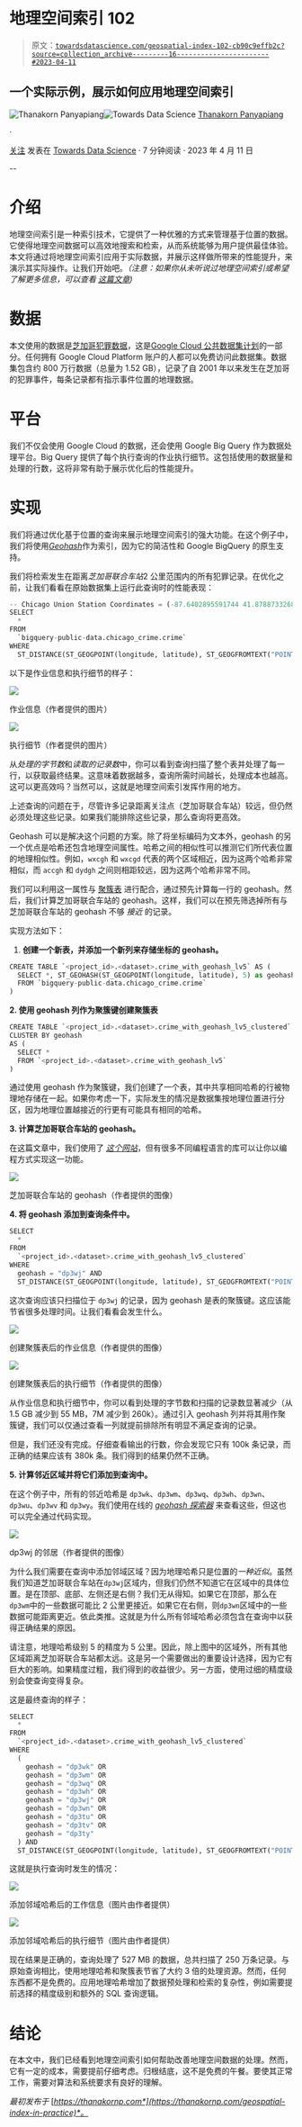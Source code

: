 # 地理空间索引 102

> 原文：[`towardsdatascience.com/geospatial-index-102-cb90c9effb2c?source=collection_archive---------16-----------------------#2023-04-11`](https://towardsdatascience.com/geospatial-index-102-cb90c9effb2c?source=collection_archive---------16-----------------------#2023-04-11)

## 一个实际示例，展示如何应用地理空间索引

[](https://medium.com/@thanakornpanyapiang?source=post_page-----cb90c9effb2c--------------------------------)![Thanakorn Panyapiang](https://medium.com/@thanakornpanyapiang?source=post_page-----cb90c9effb2c--------------------------------)[](https://towardsdatascience.com/?source=post_page-----cb90c9effb2c--------------------------------)![Towards Data Science](https://towardsdatascience.com/?source=post_page-----cb90c9effb2c--------------------------------) [Thanakorn Panyapiang](https://medium.com/@thanakornpanyapiang?source=post_page-----cb90c9effb2c--------------------------------)

·

[关注](https://medium.com/m/signin?actionUrl=https%3A%2F%2Fmedium.com%2F_%2Fsubscribe%2Fuser%2F3946a0d40f8c&operation=register&redirect=https%3A%2F%2Ftowardsdatascience.com%2Fgeospatial-index-102-cb90c9effb2c&user=Thanakorn+Panyapiang&userId=3946a0d40f8c&source=post_page-3946a0d40f8c----cb90c9effb2c---------------------post_header-----------) 发表在 [Towards Data Science](https://towardsdatascience.com/?source=post_page-----cb90c9effb2c--------------------------------) · 7 分钟阅读 · 2023 年 4 月 11 日

--

[](https://medium.com/m/signin?actionUrl=https%3A%2F%2Fmedium.com%2F_%2Fbookmark%2Fp%2Fcb90c9effb2c&operation=register&redirect=https%3A%2F%2Ftowardsdatascience.com%2Fgeospatial-index-102-cb90c9effb2c&source=-----cb90c9effb2c---------------------bookmark_footer-----------)

# 介绍

地理空间索引是一种索引技术，它提供了一种优雅的方式来管理基于位置的数据。它使得地理空间数据可以高效地搜索和检索，从而系统能够为用户提供最佳体验。本文将通过将地理空间索引应用于实际数据，并展示这样做所带来的性能提升，来演示其实际操作。让我们开始吧。*（注意：如果你从未听说过地理空间索引或希望了解更多信息，可以查看* [*这篇文章*](https://medium.com/towards-data-science/geospatial-index-101-df2c011da04b)*)*

# 数据

本文使用的数据是[芝加哥犯罪数据](https://console.cloud.google.com/marketplace/details/city-of-chicago-public-data/chicago-crime)，这是[Google Cloud 公共数据集计划](https://cloud.google.com/bigquery/public-data)的一部分。任何拥有 Google Cloud Platform 账户的人都可以免费访问此数据集。数据集包含约 800 万行数据（总量为 1.52 GB），记录了自 2001 年以来发生在芝加哥的犯罪事件，每条记录都有指示事件位置的地理数据。

# 平台

我们不仅会使用 Google Cloud 的数据，还会使用 Google Big Query 作为数据处理平台。Big Query 提供了每个执行查询的作业执行细节。这包括使用的数据量和处理的行数，这将非常有助于展示优化后的性能提升。

# 实现

我们将通过优化基于位置的查询来展示地理空间索引的强大功能。在这个例子中，我们将使用[*Geohash*](https://en.wikipedia.org/wiki/Geohash#:~:text=Geohash%20is%20a%20public%20domain,Morton%20in%201966.)作为索引，因为它的简洁性和 Google BigQuery 的原生支持。

我们将检索发生在距离*芝加哥联合车站*2 公里范围内的所有犯罪记录。在优化之前，让我们看看在原始数据集上运行此查询时的性能表现：

```py
-- Chicago Union Station Coordinates = (-87.6402895591744 41.87887332682509)
SELECT 
  * 
FROM 
  `bigquery-public-data.chicago_crime.crime`
WHERE 
  ST_DISTANCE(ST_GEOGPOINT(longitude, latitude), ST_GEOGFROMTEXT("POINT(-87.6402895591744 41.87887332682509)")) <= 2000
```

以下是作业信息和执行细节的样子：

![](img/5a9071f2857845eb83a5a8cf8cee8403.png)

作业信息（作者提供的图片）

![](img/ea4e015ea548cd43aa2f2f79b8af4d8b.png)

执行细节（作者提供的图片）

从*处理的字节数*和*读取的记录数*中，你可以看到查询扫描了整个表并处理了每一行，以获取最终结果。这意味着数据越多，查询所需时间越长，处理成本也越高。这可以更高效吗？当然可以，这就是地理空间索引发挥作用的地方。

上述查询的问题在于，尽管许多记录距离关注点（芝加哥联合车站）较远，但仍然必须处理这些记录。如果我们能排除这些记录，那么查询将更高效。

Geohash 可以是解决这个问题的方案。除了将坐标编码为文本外，geohash 的另一个优点是哈希还包含地理空间属性。哈希之间的相似性可以推测它们所代表位置的地理相似性。例如，`wxcgh` 和 `wxcgd` 代表的两个区域相近，因为这两个哈希非常相似，而 `accgh` 和 `dydgh` 之间则相距较远，因为这两个哈希非常不同。

我们可以利用这一属性与 [聚簇表](https://cloud.google.com/bigquery/docs/clustered-tables) 进行配合，通过预先计算每一行的 geohash。然后，我们计算芝加哥联合车站的 geohash。这样，我们可以在预先筛选掉所有与芝加哥联合车站的 geohash 不够 *接近* 的记录。

实现方法如下：

1.  **创建一个新表，并添加一个新列来存储坐标的 geohash。**

```py
CREATE TABLE `<project_id>.<dataset>.crime_with_geohash_lv5` AS (
  SELECT *, ST_GEOHASH(ST_GEOGPOINT(longitude, latitude), 5) as geohash
  FROM `bigquery-public-data.chicago_crime.crime` 
)
```

**2\. 使用 geohash 列作为聚簇键创建聚簇表**

```py
CREATE TABLE `<project_id>.<dataset>.crime_with_geohash_lv5_clustered` 
CLUSTER BY geohash
AS (
  SELECT *
  FROM `<project_id>.<dataset>.crime_with_geohash_lv5`
)
```

通过使用 geohash 作为聚簇键，我们创建了一个表，其中共享相同哈希的行被物理地存储在一起。如果你考虑一下，实际发生的情况是数据集按地理位置进行分区，因为地理位置越接近的行更有可能具有相同的哈希。

**3\. 计算芝加哥联合车站的 geohash。**

在这篇文章中，我们使用了 [*这个网站*](https://www.movable-type.co.uk/scripts/geohash.html)，但有很多不同编程语言的库可以让你以编程方式实现这一功能。

![](img/2ec306ddc119f65cc73ea6ffdeb21e60.png)

芝加哥联合车站的 geohash（作者提供的图像）

**4\. 将 geohash 添加到查询条件中。**

```py
SELECT 
  * 
FROM 
  `<project_id>.<dataset>.crime_with_geohash_lv5_clustered`
WHERE 
  geohash = "dp3wj" AND 
  ST_DISTANCE(ST_GEOGPOINT(longitude, latitude), ST_GEOGFROMTEXT("POINT(-87.6402895591744 41.87887332682509)")) <= 2000
```

这次查询应该只扫描位于 `dp3wj` 的记录，因为 geohash 是表的聚簇键。这应该能节省很多处理时间。让我们看看会发生什么。

![](img/6da1e87a82d8e8f37c360c66615f8f34.png)

创建聚簇表后的作业信息（作者提供的图像）

![](img/cc1df2e52830f58cc0abaf6f6603b535.png)

创建聚簇表后的执行细节（作者提供的图像）

从作业信息和执行细节中，你可以看到处理的字节数和扫描的记录数显著减少（从 1.5 GB 减少到 55 MB，7M 减少到 260k）。通过引入 geohash 列并将其用作聚簇键，我们可以仅通过查看一列就提前排除所有明显不满足查询的记录。

但是，我们还没有完成。仔细查看输出的行数，你会发现它只有 100k 条记录，而正确的结果应该有 380k 条。我们得到的结果仍然不正确。

**5\. 计算邻近区域并将它们添加到查询中。**

在这个例子中，所有的邻近哈希是 `dp3wk`、`dp3wm`、`dp3wq`、`dp3wh`、`dp3wn`、`dp3wu`、`dp3wv` 和 `dp3wy`。我们使用在线的 [*geohash 探索器*](https://chrishewett.com/blog/geohash-explorer/) 来查看这些，但这也可以完全通过代码实现。

![](img/7b540290a4d435d840fa9c82c8223071.png)

dp3wj 的邻居（作者提供的图像）

为什么我们需要在查询中添加邻域区域？因为地理哈希只是位置的*一种近似*。虽然我们知道芝加哥联合车站在`dp3wj`区域内，但我们仍然不知道它在区域中的具体位置。是在顶部、底部、左侧还是右侧？我们无从得知。如果它在顶部，那么在`dp3wm`中的一些数据可能比 2 公里更接近。如果它在右侧，则`dp3wn`区域中的一些数据可能距离更近。依此类推。这就是为什么所有邻域哈希必须包含在查询中以获得正确结果的原因。

请注意，地理哈希级别 5 的精度为 5 公里。因此，除上图中的区域外，所有其他区域距离芝加哥联合车站都太远。这是另一个需要做出的重要设计选择，因为它有巨大的影响。如果精度过粗，我们得到的收益很少。另一方面，使用过细的精度级别会使查询变得复杂。

这是最终查询的样子：

```py
SELECT 
  * 
FROM 
  `<project_id>.<dataset>.crime_with_geohash_lv5_clustered`
WHERE 
  (
    geohash = "dp3wk" OR
    geohash = "dp3wm" OR
    geohash = "dp3wq" OR
    geohash = "dp3wh" OR
    geohash = "dp3wj" OR
    geohash = "dp3wn" OR
    geohash = "dp3tu" OR
    geohash = "dp3tv" OR
    geohash = "dp3ty"
  ) AND 
  ST_DISTANCE(ST_GEOGPOINT(longitude, latitude), ST_GEOGFROMTEXT("POINT(-87.6402895591744 41.87887332682509)")) <= 2000
```

这就是执行查询时发生的情况：

![](img/9b7f234072d4f08729a578b8d41ce331.png)

添加邻域哈希后的工作信息（图片由作者提供）

![](img/11ee2dfe07a9d4fc63b6d7838a205b63.png)

添加邻域哈希后的执行细节（图片由作者提供）

现在结果是正确的，查询处理了 527 MB 的数据，总共扫描了 250 万条记录。与原始查询相比，使用地理哈希和聚簇表节省了大约 3 倍的处理资源。然而，任何东西都不是免费的。应用地理哈希增加了数据预处理和检索的复杂性，例如需要提前选择的精度级别和额外的 SQL 查询逻辑。

# 结论

在本文中，我们已经看到地理空间索引如何帮助改善地理空间数据的处理。然而，它有一定的成本，需要提前仔细考虑。归根结底，这不是免费的午餐。要使其正常工作，需要对算法和系统要求有良好的理解。

*最初发布于* [*https://thanakornp.com*](https://thanakornp.com/geospatial-index-in-practice)*。*
